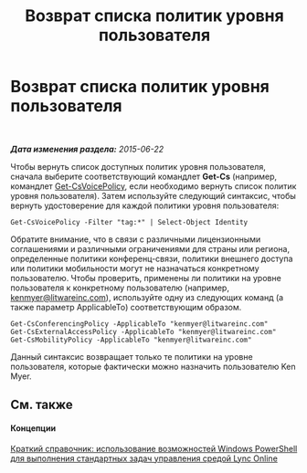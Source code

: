 ﻿---
title: Возврат списка политик уровня пользователя
TOCTitle: Возврат списка политик уровня пользователя
ms:assetid: e95a2755-3501-40cc-a704-5ecd01839d76
ms:mtpsurl: https://technet.microsoft.com/ru-ru/library/Dn362856(v=OCS.15)
ms:contentKeyID: 56270625
ms.date: 06/01/2017
mtps_version: v=OCS.15
ms.translationtype: HT
---

# Возврат списка политик уровня пользователя

 

_**Дата изменения раздела:** 2015-06-22_

Чтобы вернуть список доступных политик уровня пользователя, сначала выберите соответствующий командлет **Get-Cs** (например, командлет [Get-CsVoicePolicy](get-csvoicepolicy.md), если необходимо вернуть список политик уровня пользователя). Затем используйте следующий синтаксис, чтобы вернуть удостоверение для каждой политики уровня пользователя:

    Get-CsVoicePolicy -Filter "tag:*" | Select-Object Identity

Обратите внимание, что в связи с различными лицензионными соглашениями и различными ограничениями для страны или региона, определенные политики конференц-связи, политики внешнего доступа или политики мобильности могут не назначаться конкретному пользователю. Чтобы проверить, применены ли политики на уровне пользователя к конкретному пользователю (например, kenmyer@litwareinc.com), используйте одну из следующих команд (а также параметр ApplicableTo) соответствующим образом.

    Get-CsConferencingPolicy -ApplicableTo "kenmyer@litwareinc.com"
    Get-CsExternalAccessPolicy -ApplicableTo "kenmyer@litwareinc.com"
    Get-CsMobilityPolicy -ApplicableTo "kenmyer@litwareinc.com"

Данный синтаксис возвращает только те политики на уровне пользователя, которые фактически можно назначить пользователю Ken Myer.

## См. также

#### Концепции

[Краткий справочник: использование возможностей Windows PowerShell для выполнения стандартных задач управления средой Lync Online](quick-reference-using-windows-powershell-to-do-common-skype-for-business-online-management-tasks.md)

